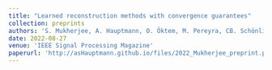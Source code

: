 ```yaml
---
title: "Learned reconstruction methods with convergence guarantees"
collection: preprints
authors: 'S. Mukherjee, A. Hauptmann, O. Öktem, M. Pereyra, CB. Schönlieb'
date: 2022-08-27
venue: 'IEEE Signal Processing Magazine'
paperurl: 'http://asHauptmann.github.io/files/2022_Mukherjee_preprint.pdf'
---
```

